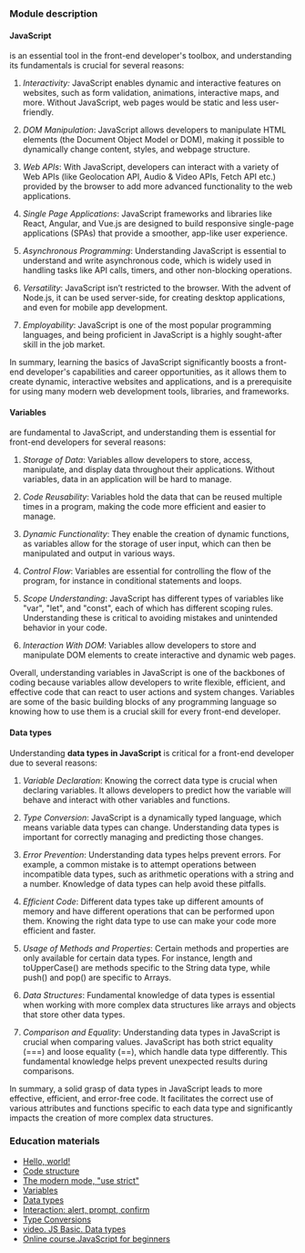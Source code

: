 ### Module description

#### **JavaScript** 
is an essential tool in the front-end developer's toolbox, and understanding its fundamentals is 
crucial for several reasons:

1. _Interactivity:_ JavaScript enables dynamic and interactive features on websites, such as form validation, animations, 
interactive maps, and more. Without JavaScript, web pages would be static and less user-friendly.

2. _DOM Manipulation_: JavaScript allows developers to manipulate HTML elements (the Document Object Model or DOM), 
making it possible to dynamically change content, styles, and webpage structure.

3. _Web APIs_: With JavaScript, developers can interact with a variety of Web APIs (like Geolocation API, Audio & 
Video APIs, Fetch API etc.) provided by the browser to add more advanced functionality to the web applications.

4. _Single Page Applications_: JavaScript frameworks and libraries like React, Angular, and Vue.js are designed to
build responsive single-page applications (SPAs) that provide a smoother, app-like user experience.

5. _Asynchronous Programming_: Understanding JavaScript is essential to understand and write asynchronous code, 
which is widely used in handling tasks like API calls, timers, and other non-blocking operations.

6. _Versatility_: JavaScript isn’t restricted to the browser. With the advent of Node.js, it can be used server-side,
for creating desktop applications, and even for mobile app development.

7. _Employability_: JavaScript is one of the most popular programming languages, and being proficient in JavaScript is a
highly sought-after skill in the job market.

In summary, learning the basics of JavaScript significantly boosts a front-end developer's capabilities and career 
opportunities, as it allows them to create dynamic, interactive websites and applications, and is a prerequisite for 
using many modern web development tools, libraries, and frameworks.



#### Variables 
are fundamental to JavaScript, and understanding them is essential for front-end developers for several reasons:

1. _Storage of Data_: Variables allow developers to store, access, manipulate, and display data throughout their applications.
Without variables, data in an application will be hard to manage.

2. _Code Reusability_: Variables hold the data that can be reused multiple times in a program, making the code more efficient
and easier to manage.

3. _Dynamic Functionality_: They enable the creation of dynamic functions, as variables allow for the storage of user input,
which can then be manipulated and output in various ways.

4. _Control Flow_: Variables are essential for controlling the flow of the program, for instance in conditional statements
and loops.

5. _Scope Understanding_: JavaScript has different types of variables like "var", "let", and "const", each of which has 
different scoping rules. Understanding these is critical to avoiding mistakes and unintended behavior in your code.

6. _Interaction With DOM_: Variables allow developers to store and manipulate DOM elements to create interactive and dynamic 
web pages.

Overall, understanding variables in JavaScript is one of the backbones of coding because variables allow developers to 
write flexible, efficient, and effective code that can react to user actions and system changes. Variables are some of
the basic building blocks of any programming language so knowing how to use them is a crucial skill for every front-end 
developer.

#### Data types
Understanding **data types in JavaScript** is critical for a front-end developer due to several reasons:

1. _Variable Declaration_: Knowing the correct data type is crucial when declaring variables. It allows developers to 
predict how the variable will behave and interact with other variables and functions.

2. _Type Conversion_: JavaScript is a dynamically typed language, which means variable data types can change. 
Understanding data types is important for correctly managing and predicting those changes.

3. _Error Prevention_: Understanding data types helps prevent errors. For example, a common mistake is to attempt 
operations between incompatible data types, such as arithmetic operations with a string and a number. Knowledge 
of data types can help avoid these pitfalls.

4. _Efficient Code_: Different data types take up different amounts of memory and have different operations that can 
be performed upon them. Knowing the right data type to use can make your code more efficient and faster.

5. _Usage of Methods and Properties_: Certain methods and properties are only available for certain data types. 
For instance, length and toUpperCase() are methods specific to the String data type, while push() and pop() are 
specific to Arrays.

6. _Data Structures_: Fundamental knowledge of data types is essential when working with more complex data structures
like arrays and objects that store other data types.

7. _Comparison and Equality_: Understanding data types in JavaScript is crucial when comparing values. JavaScript has 
both strict equality (===) and loose equality (==), which handle data type differently. This fundamental knowledge
helps prevent unexpected results during comparisons.

In summary, a solid grasp of data types in JavaScript leads to more effective, efficient, and error-free code. It 
facilitates the correct use of various attributes and functions specific to each data type and significantly impacts 
the creation of more complex data structures.




### Education materials
* [Hello, world!](https://javascript.info/hello-world)
* [Code structure](https://javascript.info/structure)
* [The modern mode, "use strict"](https://javascript.info/strict-mode)
* [Variables](https://javascript.info/variables)
* [Data types](https://javascript.info/types)
* [Interaction: alert, prompt, confirm](https://javascript.info/alert-prompt-confirm)
* [Type Conversions](https://javascript.info/type-conversions)
* [video. JS Basic. Data types](https://youtu.be/b4eMKfKnres)
* [Online course.JavaScript for beginners](https://code-basics.com/languages/javascript)

